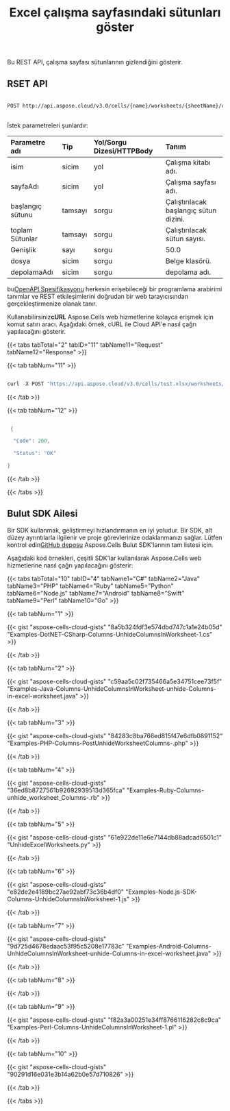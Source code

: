 ﻿---
title: Excel çalışma sayfasındaki sütunları göster
second_title: Aspose.Cells Cloud Documen
linktitle: gösterildi
type: docs
url: /tr/columns/unhide/
aliases: [/unhide-columns-in-an-excel-worksheet/,/unhide-columns-in-excel-worksheet/]
keywords: Unhide column on an Excel workshee
description: Aspose.Cells Cloud REST API, bir Excel çalışma sayfasında sütunun gösterilmesini destekler. SDK, geliştirme dili türlerini destekler. Android, C#, Go, Java, NodeJS, Perl, PHP, Python, Ruby ve Swift'i içerir
weight: 50
---
Bu REST API, çalışma sayfası sütunlarının gizlendiğini gösterir.
 
## RSET API
 
```bash
 
POST http://api.aspose.cloud/v3.0/cells/{name}/worksheets/{sheetName}/cells/columns/unhide
 
```
 İstek parametreleri şunlardır:
 
| Parametre adı| Tip| Yol/Sorgu Dizesi/HTTPBody|Tanım|
|:- |:- |:- |:- |
| isim| sicim| yol|Çalışma kitabı adı.|
| sayfaAdı| sicim| yol| Çalışma sayfası adı.|
| başlangıç sütunu| tamsayı| sorgu| Çalıştırılacak başlangıç sütun dizini.|
|toplam Sütunlar| tamsayı| sorgu| Çalıştırılacak sütun sayısı.|
| Genişlik| sayı| sorgu|50.0 |
| dosya| sicim| sorgu| Belge klasörü.|
| depolamaAdı| sicim| sorgu| depolama adı.|

 bu[OpenAPI Spesifikasyonu](https://apireference.aspose.cloud/cells/#/Cells/PostUnhideWorksheetColumns) herkesin erişebileceği bir programlama arabirimi tanımlar ve REST etkileşimlerini doğrudan bir web tarayıcısından gerçekleştirmenize olanak tanır.

 Kullanabilirsiniz**cURL** Aspose.Cells web hizmetlerine kolayca erişmek için komut satırı aracı. Aşağıdaki örnek, cURL ile Cloud API'e nasıl çağrı yapılacağını gösterir.



{{< tabs tabTotal="2" tabID="11" tabName11="Request" tabName12="Response" >}}

{{< tab tabNum="11" >}}

```java

curl -X POST "https://api.aspose.cloud/v3.0/cells/test.xlsx/worksheets/Sheet1/cells/columns/unhide?startColumn=1&totalColumns=1&height=15" -H "accept: application/json"

```

{{< /tab >}}

{{< tab tabNum="12" >}}

```java

 {

  "Code": 200,

  "Status": "OK"

}

```

{{< /tab >}}

{{< /tabs >}}

## Bulut SDK Ailesi

 Bir SDK kullanmak, geliştirmeyi hızlandırmanın en iyi yoludur. Bir SDK, alt düzey ayrıntılarla ilgilenir ve proje görevlerinize odaklanmanızı sağlar. Lütfen kontrol edin[GitHub deposu](https://github.com/aspose-cells-cloud) Aspose.Cells Bulut SDK'larının tam listesi için.

Aşağıdaki kod örnekleri, çeşitli SDK'lar kullanılarak Aspose.Cells web hizmetlerine nasıl çağrı yapılacağını gösterir:

{{< tabs tabTotal="10" tabID="4" tabName1="C#" tabName2="Java" tabName3="PHP" tabName4="Ruby" tabName5="Python" tabName6="Node.js" tabName7="Android" tabName8="Swift" tabName9="Perl" tabName10="Go" >}}

{{< tab tabNum="1" >}}

{{< gist "aspose-cells-cloud-gists" "8a5b324fdf3e574dbd747c1a1e24b05d" "Examples-DotNET-CSharp-Columns-UnhideColumnsInWorksheet-1.cs" >}}

{{< /tab >}}

{{< tab tabNum="2" >}}

{{< gist "aspose-cells-cloud-gists" "c59aa5c02f735466a5e34751cee73f5f" "Examples-Java-Columns-UnhideColumnsInWorksheet-unhide-Columns-in-excel-worksheet.java" >}}

{{< /tab >}}

{{< tab tabNum="3" >}}

{{< gist "aspose-cells-cloud-gists" "84283c8ba766ed815f47e6dfb0891152" "Examples-PHP-Columns-PostUnhideWorksheetColumns-.php" >}}

{{< /tab >}}

{{< tab tabNum="4" >}}

{{< gist "aspose-cells-cloud-gists" "36ed8b8727561b92692939513d365fca" "Examples-Ruby-Columns-unhide_worksheet_Columns-.rb" >}}

{{< /tab >}}

{{< tab tabNum="5" >}}

{{< gist "aspose-cells-cloud-gists" "61e922de11e6e7144db88adcad6501c1" "UnhideExcelWorksheets.py" >}}

{{< /tab >}}

{{< tab tabNum="6" >}}

{{< gist "aspose-cells-cloud-gists" "e82de2e4189bc27ae92abf73c36b4df0" "Examples-Node.js-SDK-Columns-UnhideColumnsInWorksheet-1.js" >}}

{{< /tab >}}

{{< tab tabNum="7" >}}

{{< gist "aspose-cells-cloud-gists" "9d725d4678edaac53f95c5208e17783c" "Examples-Android-Columns-UnhideColumnsInWorksheet-unhide-Columns-in-excel-worksheet.java" >}}

{{< /tab >}}

{{< tab tabNum="8" >}}

{{< /tab >}}

{{< tab tabNum="9" >}}

{{< gist "aspose-cells-cloud-gists" "f82a3a00251e34ff8766116282c8c9ca" "Examples-Perl-Columns-UnhideColumnsInWorksheet-1.pl" >}}

{{< /tab >}}

{{< tab tabNum="10" >}}

{{< gist "aspose-cells-cloud-gists" "90291d16e031e3b14a62b0e57d710826" >}}

{{< /tab >}}

{{< /tabs >}}
